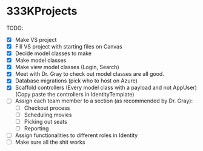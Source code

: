 # 333KProjects

TODO:
- [x] Make VS project
- [x] Fill VS project with starting files on Canvas
- [x] Decide model classes to make
- [x] Make model classes
- [x] Make view model classes (Login, Search)
- [x] Meet with Dr. Gray to check out model classes are all good.
- [x] Database migrations (pick who to host on Azure)
- [x] Scaffold controllers (Every model class with a payload and not AppUser) (Copy paste the controllers in IdentityTemplate)
- [ ] Assign each team member to a section (as recommended by Dr. Gray):
  - [ ] Checkout process
  - [ ] Scheduling movies
  - [ ] Picking out seats
  - [ ] Reporting 
- [ ] Assign functionalities to different roles in Identity 
- [ ] Make sure all the shit works
